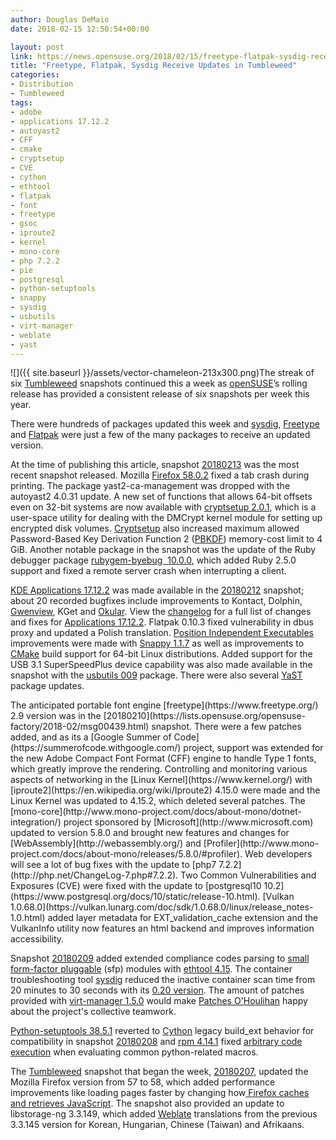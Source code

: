 ```yaml
---
author: Douglas DeMaio
date: 2018-02-15 12:50:54+00:00

layout: post
link: https://news.opensuse.org/2018/02/15/freetype-flatpak-sysdig-receive-updates-in-tumbleweed/
title: "Freetype, Flatpak, Sysdig Receive Updates in Tumbleweed"
categories:
- Distribution
- Tumbleweed
tags:
- adobe
- applications 17.12.2
- autoyast2
- CFF
- cmake
- cryptsetup
- CVE
- cython
- ethtool
- flatpak
- font
- freetype
- gsoc
- iproute2
- kernel
- mono-core
- php 7.2.2
- pie
- postgresql
- python-setuptools
- snappy
- sysdig
- usbutils
- virt-manager
- weblate
- yast
---
```

![]({{ site.baseurl }}/assets/vector-chameleon-213x300.png)The streak of six [Tumbleweed](https://en.opensuse.org/Portal:Tumbleweed) snapshots continued this a week as [openSUSE](https://www.opensuse.org/)’s rolling release has provided a consistent release of six snapshots per week this year.

There were hundreds of packages updated this week and [sysdig](https://www.sysdig.org/), [Freetype](https://www.freetype.org/) and [Flatpak](https://flatpak.org/) were just a few of the many packages to receive an updated version.

At the time of publishing this article, snapshot [20180213](https://lists.opensuse.org/opensuse-factory/2018-02/msg00521.html) was the most recent snapshot released. Mozilla [Firefox 58.0.2](https://www.mozilla.org/en-US/firefox/58.0.2/releasenotes/) fixed a tab crash during printing. The package yast2-ca-management was dropped with the autoyast2 4.0.31 update. A new set of functions that allows 64-bit offsets even on 32-bit systems are now available with [cryptsetup 2.0.1](https://gitlab.com/cryptsetup/cryptsetup), which is a user-space utility for dealing with the DMCrypt kernel module for setting up encrypted disk volumes. [Cryptsetup](https://gitlab.com/cryptsetup/cryptsetup) also increased maximum allowed Password-Based Key Derivation Function 2 ([PBKDF](https://en.wikipedia.org/wiki/PBKDF2)) memory-cost limit to 4 GiB. Another notable package in the snapshot was the update of the Ruby debugger package [rubygem-byebug  10.0.0](https://github.com/deivid-rodriguez/byebug/blob/master/CHANGELOG.md), which added Ruby 2.5.0 support and fixed a remote server crash when interrupting a client.

[KDE Applications 17.12.2](https://www.kde.org/announcements/announce-applications-17.12.2.php) was made available in the [20180212](https://lists.opensuse.org/opensuse-factory/2018-02/msg00472.html) snapshot; about 20 recorded bugfixes include improvements to Kontact, Dolphin, [Gwenview](https://www.kde.org/applications/graphics/gwenview/), KGet and [Okular](https://okular.kde.org/). View the [changelog](https://www.kde.org/announcements/fulllog_applications.php?version=17.12.2) for a full list of changes and fixes for [Applications 17.12.2](https://www.kde.org/announcements/announce-applications-17.12.2.php). Flatpak 0.10.3 fixed vulnerability in dbus proxy and updated a Polish translation. [Position Independent Executables](https://en.wikipedia.org/wiki/Position-independent_code) improvements were made with [Snappy 1.1.7](https://github.com/google/snappy/releases) as well as improvements to [CMake](https://cmake.org/) build support for 64-bit Linux distributions. Added support for the USB 3.1 SuperSpeedPlus device capability was also made available in the snapshot with the [usbutils 009](http://www.linuxfromscratch.org/blfs/view/cvs/general/usbutils.html) package. There were also several [YaST](https://en.wikipedia.org/wiki/YaST) package updates.

<!-- more -->The anticipated portable font engine [freetype](https://www.freetype.org/) 2.9 version was in the [20180210](https://lists.opensuse.org/opensuse-factory/2018-02/msg00439.html) snapshot. There were a few patches added, and as its a [Google Summer of Code](https://summerofcode.withgoogle.com/) project, support was extended for the new Adobe Compact Font Format (CFF) engine to handle Type 1 fonts, which greatly improve the rendering. Controlling and monitoring various aspects of networking in the [Linux Kernel](https://www.kernel.org/) with [iproute2](https://en.wikipedia.org/wiki/Iproute2) 4.15.0 were made and the Linux Kernel was updated to 4.15.2, which deleted several patches. The [mono-core](http://www.mono-project.com/docs/about-mono/dotnet-integration/) project sponsored by [Microsoft](http://www.microsoft.com) updated to version 5.8.0 and brought new features and changes for [WebAssembly](http://webassembly.org/) and [Profiler](http://www.mono-project.com/docs/about-mono/releases/5.8.0/#profiler). Web developers will see a lot of bug fixes with the update to [php7 7.2.2](http://php.net/ChangeLog-7.php#7.2.2). Two Common Vulnerabilities and Exposures (CVE) were fixed with the update to [postgresql10 10.2](https://www.postgresql.org/docs/10/static/release-10.html). [Vulkan 1.0.68.0](https://vulkan.lunarg.com/doc/sdk/1.0.68.0/linux/release_notes-1.0.html) added layer metadata for EXT_validation_cache extension and the VulkanInfo utility now features an html backend and improves information accessibility.

Snapshot [20180209](https://lists.opensuse.org/opensuse-factory/2018-02/msg00397.html) added extended compliance codes parsing to [small form-factor pluggable](https://en.wikipedia.org/wiki/Small_form-factor_pluggable_transceiver) (sfp) modules with [ethtool 4.15](https://www.kernel.org/pub/software/network/ethtool/). The container troubleshooting tool [sysdig](https://www.sysdig.org/) reduced the inactive container scan time from 20 minutes to 30 seconds with its [0.20 version](https://github.com/draios/sysdig/releases). The amount of patches provided with [virt-manager 1.5.0](https://virt-manager.org/download/) would make [Patches O'Houlihan](https://youtu.be/peUyLXrgYZ0) happy about the project's collective teamwork.

[Python-setuptools 38.5.1](https://pypi.python.org/pypi/setuptools) reverted to [Cython](http://cython.org/) legacy build_ext behavior for compatibility in snapshot [20180208](https://lists.opensuse.org/opensuse-factory/2018-02/msg00376.html) and [rpm 4.14.1](http://rpm.org/wiki/Releases/4.14.1) fixed [arbitrary code execution](https://en.wikipedia.org/wiki/Arbitrary_code_execution) when evaluating common python-related macros.

The [Tumbleweed](https://en.opensuse.org/Portal:Tumbleweed) snapshot that began the week, [20180207](https://lists.opensuse.org/opensuse-factory/2018-02/msg00305.html), updated the Mozilla Firefox version from 57 to 58, which added performance improvements like loading pages faster by changing how[ Firefox caches and retrieves JavaScript](https://blog.mozilla.org/javascript/2017/12/12/javascript-startup-bytecode-cache/). The snapshot also provided an update to libstorage-ng 3.3.149, which added [Weblate](https://l10n.opensuse.org/) translations from the previous 3.3.145 version for Korean, Hungarian, Chinese (Taiwan) and Afrikaans.		
